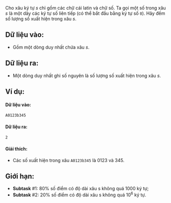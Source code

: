 Cho xâu ký tự $s$ chỉ gồm các chữ cái latin và chữ số. Ta gọi một số trong xâu $s$ là một dãy các ký tự số liên tiếp (có thể bắt đầu bằng ký tự số `0`). Hãy đếm số lượng số xuất hiện trong xâu $s$.

## Dữ liệu vào:
- Gồm một dòng duy nhất chứa xâu $s$.

## Dữ liệu ra:
- Một dòng duy nhất ghi số nguyên là số lượng số xuất hiện trong xâu $s$.

## Ví dụ:
#### Dữ liệu vào:
```
A0123b345
```

#### Dữ liệu ra:
```
2
```

#### Giải thích:
- Các số xuất hiện trong xâu `A0123b345` là $0123$ và $345$.

## Giới hạn:
- **Subtask** $\#1:$ $80\%$ số điểm có độ dài xâu s không quá $1000$ ký tự;
- **Subtask** $\#2:$ $20\%$ số điểm có độ dài xâu s không quá $10^6$ ký tự.